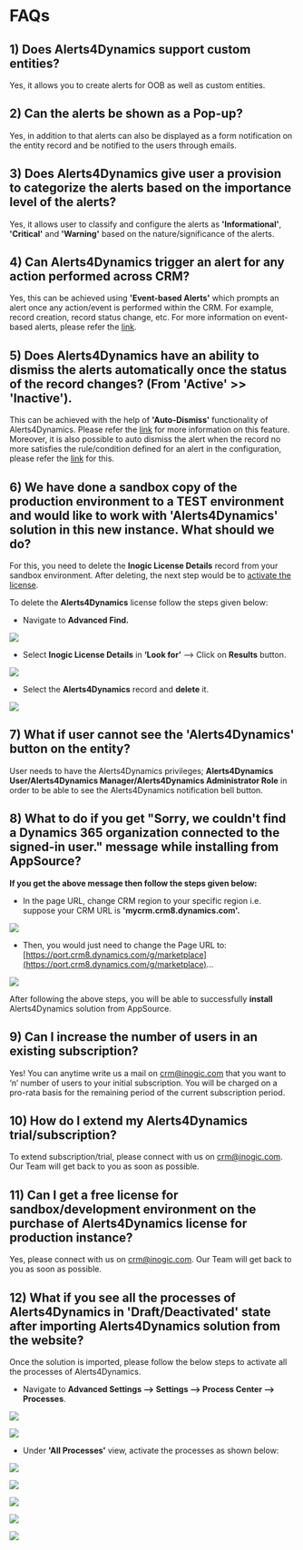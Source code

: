 # FAQs

## 1) Does Alerts4Dynamics support custom entities?

Yes, it allows you to create alerts for OOB as well as custom entities.

## 2) Can the alerts be shown as a Pop-up?

Yes, in addition to that alerts can also be displayed as a form notification on the entity record and be notified to the users through emails.

## 3) Does Alerts4Dynamics give user a provision to categorize the alerts based on the importance level of the alerts?

Yes, it allows user to classify and configure the alerts as **'Informational'**, **'Critical'** and **'Warning'** based on the nature/significance of the alerts.

## 4) Can Alerts4Dynamics trigger an alert for any action performed across CRM?

Yes, this can be achieved using **'Event-based Alerts'** which prompts an alert once any action/event is performed within the CRM. For example, record creation, record status change, etc. For more information on event-based alerts, please refer the [link](https://docs.inogic.com/alerts4dynamics/features/event-based-alert).

## 5) Does Alerts4Dynamics have an ability to dismiss the alerts automatically once the status of the record changes? (From 'Active' >> 'Inactive').

This can be achieved with the help of **'Auto-Dismiss'** functionality of Alerts4Dynamics. Please refer the [link](https://docs.inogic.com/alerts4dynamics/configuration/automation/event-based-alert) for more information on this feature. Moreover, it is also possible to auto dismiss the alert when the record no more satisfies the rule/condition defined for an alert in the configuration, please refer the [link](https://docs.inogic.com/alerts4dynamics/configuration/automation/rule-based-alert) for this.

## 6) We have done a sandbox copy of the production environment to a TEST environment and would like to work with 'Alerts4Dynamics' solution in this new instance. What should we do?

For this, you need to delete the **Inogic License Details** record from your sandbox environment. After deleting, the next step would be to [activate the license](https://docs.inogic.com/alerts4dynamics/getting-started/license-activation).

To delete the **Alerts4Dynamics** license follow the steps given below:

* Navigate to **Advanced Find.**

![](../.gitbook/assets/FAQ\_1.png)

* Select **Inogic License Details** in **‘Look for’** --> Click on **Results** button.

![](<../.gitbook/assets/FAQ\_2 (4).png>)

* Select the **Alerts4Dynamics** record and **delete** it.

![](<../.gitbook/assets/FAQ\_3 (1).png>)

## 7) What if user cannot see the 'Alerts4Dynamics' button on the entity?

User needs to have the Alerts4Dynamics privileges; **Alerts4Dynamics User/Alerts4Dynamics Manager/Alerts4Dynamics Administrator Role** in order to be able to see the Alerts4Dynamics notification bell button.

## 8) What to do if you get "Sorry, we couldn't find a Dynamics 365 organization connected to the signed-in user." message while installing from AppSource?

**If you get the above message then follow the steps given below:**

* In the page URL, change CRM region to your specific region i.e. suppose your CRM URL is **'mycrm.crm8.dynamics.com'.**

![](https://gblobscdn.gitbook.com/assets%2F-M0QoyqUVI8\_HaZ9FOSL%2F-M939OdlC\_NJq30nQAPY%2F-M93AegtujrgIG0mSeJ3%2FFaq\_2.jpg?alt=media\&token=2c69d849-298e-4f96-a3b7-f2955111ae74)

* Then, you would just need to change the Page URL to: [https://port.crm8.dynamics.com/g/marketplace](https://port.crm8.dynamics.com/g/marketplace)...

![](https://gblobscdn.gitbook.com/assets%2F-M0QoyqUVI8\_HaZ9FOSL%2F-M939OdlC\_NJq30nQAPY%2F-M93Aocz6V-833veRJ6P%2FFaq\_3.jpg?alt=media\&token=58731059-28ec-4466-a440-a737c027ddae)

After following the above steps, you will be able to successfully **install** Alerts4Dynamics solution from AppSource.[\
](https://docs.inogic.com/click2clone/uninstallation)

## 9) Can I increase the number of users in an existing subscription?

Yes! You can anytime write us a mail on crm@inogic.com that you want to ‘n’ number of users to your initial subscription. You will be charged on a pro-rata basis for the remaining period of the current subscription period.

## 10) How do I extend my Alerts4Dynamics trial/subscription?

To extend subscription/trial, please connect with us on crm@inogic.com. Our Team will get back to you as soon as possible.

## 11) Can I get a free license for sandbox/development environment on the purchase of Alerts4Dynamics license for production instance?

Yes, please connect with us on crm@inogic.com. Our Team will get back to you as soon as possible.

## 12) What if you see all the processes of Alerts4Dynamics in 'Draft/Deactivated' state after importing Alerts4Dynamics solution from the website?

Once the solution is imported, please follow the below steps to activate all the processes of Alerts4Dynamics.

* Navigate to **Advanced Settings --> Settings --> Process Center --> Processes**.

![](../.gitbook/assets/A4D\_1.png)

![](../.gitbook/assets/A4D\_2.png)

* Under **'All Processes'** view, activate the processes as shown below:

![](../.gitbook/assets/A4D\_3.png)

![](../.gitbook/assets/A4D\_4.png)

![](../.gitbook/assets/A4D\_5.png)

![](../.gitbook/assets/A4D\_6.png)

![](../.gitbook/assets/A4D\_7.png)




